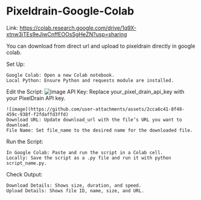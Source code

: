 # Pixeldrain-Google-Colab

Link: https://colab.research.google.com/drive/1q9X-xtnw3iTEs9eJiwCnffEOOsSgHeZN?usp=sharing

You can download from direct url and upload to pixeldrain directly in google colab.

Set Up:

    Google Colab: Open a new Colab notebook.
    Local Python: Ensure Python and requests module are installed.

Edit the Script:
    ![image](https://github.com/user-attachments/assets/00ba0b73-fdb1-4173-9dbe-899581a3c8ce)
    API Key: Replace your_pixel_drain_api_key with your PixelDrain API key.
    
    ![image](https://github.com/user-attachments/assets/2cca6c41-8f48-459c-938f-f2fdaffd3ffd)
    Download URL: Update download_url with the file’s URL you want to download.
    File Name: Set file_name to the desired name for the downloaded file.

Run the Script:

    In Google Colab: Paste and run the script in a Colab cell.
    Locally: Save the script as a .py file and run it with python script_name.py.

Check Output:

    Download Details: Shows size, duration, and speed.
    Upload Details: Shows file ID, name, size, and URL.
